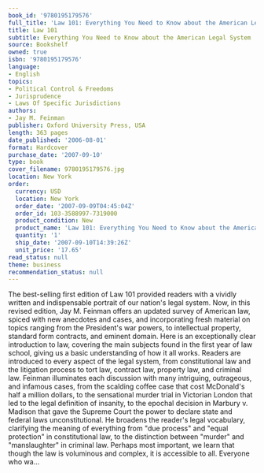 ```yaml
---
book_id: '9780195179576'
full_title: 'Law 101: Everything You Need to Know about the American Legal System'
title: Law 101
subtitle: Everything You Need to Know about the American Legal System
source: Bookshelf
owned: true
isbn: '9780195179576'
language:
- English
topics:
- Political Control & Freedoms
- Jurisprudence
- Laws Of Specific Jurisdictions
authors:
- Jay M. Feinman
publisher: Oxford University Press, USA
length: 363 pages
date_published: '2006-08-01'
format: Hardcover
purchase_date: '2007-09-10'
type: book
cover_filename: 9780195179576.jpg
location: New York
order:
  currency: USD
  location: New York
  order_date: '2007-09-09T04:45:04Z'
  order_id: 103-3588997-7319000
  product_condition: New
  product_name: 'Law 101: Everything You Need to Know about the American Legal System'
  quantity: '1'
  ship_date: '2007-09-10T14:39:26Z'
  unit_price: '17.65'
read_status: null
theme: business
recommendation_status: null
---
```

The best-selling first edition of Law 101 provided readers with a vividly written and indispensable portrait of our nation's legal system. Now, in this revised edition, Jay M. Feinman offers an updated survey of American law, spiced with new anecdotes and cases, and incorporating fresh material on topics ranging from the President's war powers, to intellectual property, standard form contracts, and eminent domain.
Here is an exceptionally clear introduction to law, covering the main subjects found in the first year of law school, giving us a basic understanding of how it all works. Readers are introduced to every aspect of the legal system, from constitutional law and the litigation process to tort law, contract law, property law, and criminal law. Feinman illuminates each discussion with many intriguing, outrageous, and infamous cases, from the scalding coffee case that cost McDonald's half a million dollars, to the sensational murder trial in Victorian London that led to the legal definition of insanity, to the epochal decision in Marbury v. Madison that gave the Supreme Court the power to declare state and federal laws unconstitutional. He broadens the reader's legal vocabulary, clarifying the meaning of everything from "due process" and "equal protection" in constitutional law, to the distinction between "murder" and "manslaughter" in criminal law. Perhaps most important, we learn that though the law is voluminous and complex, it is accessible to all.
Everyone who wa...

